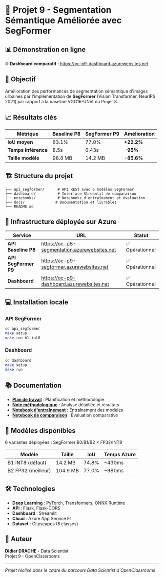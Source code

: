 # 🚀 Projet 9 - Segmentation Sémantique Améliorée avec SegFormer

## 📊 Démonstration en ligne

🌐 **Dashboard comparatif** : https://oc-p9-dashboard.azurewebsites.net

## 🎯 Objectif

Amélioration des performances de segmentation sémantique d'images urbaines par l'implémentation de **SegFormer** (Vision Transformer, NeurIPS 2021) par rapport à la baseline VGG16-UNet du Projet 8.

## 📈 Résultats clés

| Métrique | Baseline P8 | SegFormer P9 | Amélioration |
|----------|-------------|--------------|--------------|
| **IoU moyen** | 63.1% | 77.0% | **+22.2%** |
| **Temps inférence** | 8.5s | 0.43s | **-95%** |
| **Taille modèle** | 98.8 MB | 14.2 MB | **-85.6%** |

## 🏗️ Structure du projet

```
├── api_segformer/      # API REST avec 6 modèles SegFormer
├── dashboard/          # Interface Streamlit de comparaison
├── notebooks/          # Notebooks d'entraînement et évaluation
├── docs/              # Documentation et livrables
└── README.md
```

## 🚀 Infrastructure déployée sur Azure

| Service | URL | Statut |
|---------|-----|--------|
| **API Baseline P8** | https://oc-p8-segmentation.azurewebsites.net | ✅ Opérationnel |
| **API SegFormer P9** | https://oc-p9-segformer.azurewebsites.net | ✅ Opérationnel |
| **Dashboard** | https://oc-p9-dashboard.azurewebsites.net | ✅ Opérationnel |

## 💻 Installation locale

### API SegFormer
```bash
cd api_segformer
make setup
make run-b1-int8
```

### Dashboard
```bash
cd dashboard
make setup
make run
```

## 📚 Documentation

- **[Plan de travail](docs/DRACHE_Didier_1_plan_travail_072025.pdf)** : Planification et méthodologie
- **[Note méthodologique](docs/DRACHE_Didier_3_note_methodo_072025.pdf)** : Analyse détaillée et résultats
- **[Notebook d'entraînement](notebooks/P9_segformer_entrainement_v19.ipynb)** : Entraînement des modèles
- **[Notebook de comparaison](notebooks/comparaison_09.ipynb)** : Évaluation comparative

## 🔬 Modèles disponibles

6 variantes déployées : SegFormer B0/B1/B2 × FP32/INT8

| Modèle | Taille | IoU | Temps Azure |
|--------|--------|-----|-------------|
| B1 INT8 (défaut) | 14.2 MB | 74.8% | ~430ms |
| B2 FP32 (meilleur) | 104.9 MB | 77.0% | ~980ms |

## 🛠️ Technologies

- **Deep Learning** : PyTorch, Transformers, ONNX Runtime
- **API** : Flask, Flask-CORS
- **Dashboard** : Streamlit
- **Cloud** : Azure App Service F1
- **Dataset** : Cityscapes (8 classes)

## 👤 Auteur

**Didier DRACHE** - Data Scientist  
Projet 9 - OpenClassrooms

---
*Projet réalisé dans le cadre du parcours Data Scientist d'OpenClassrooms*
